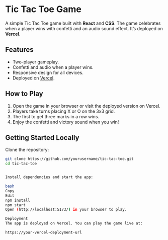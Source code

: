# Tic Tac Toe Game

A simple Tic Tac Toe game built with **React** and **CSS**. The game celebrates when a player wins with confetti and an audio sound effect. It’s deployed on **Vercel**.

## Features
- Two-player gameplay.
- Confetti and audio when a player wins.
- Responsive design for all devices.
- Deployed on [Vercel]([https://your-vercel-deployment-url](https://tic-tac-lubtc1lnj-gopikas-projects-e7cef3f0.vercel.app/)).

## How to Play
1. Open the game in your browser or visit the deployed version on Vercel.
2. Players take turns placing X or O on the 3x3 grid.
3. The first to get three marks in a row wins.
4. Enjoy the confetti and victory sound when you win!

## Getting Started Locally
Clone the repository:

```bash
git clone https://github.com/yourusername/tic-tac-toe.git
cd tic-tac-toe


Install dependencies and start the app:

bash
Copy
Edit
npm install
npm start
Open (http://localhost:5173/) in your browser to play.

Deployment
The app is deployed on Vercel. You can play the game live at:

https://your-vercel-deployment-url
